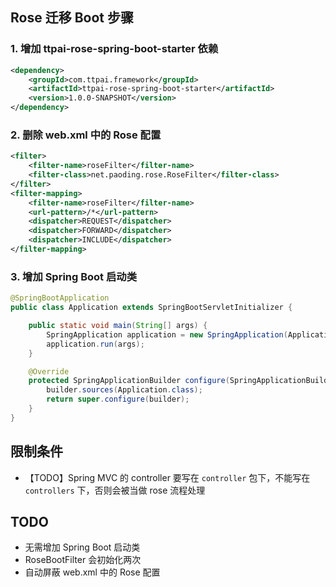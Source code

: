 ## Rose 迁移 Boot 步骤

### 1. 增加 ttpai-rose-spring-boot-starter 依赖
```xml
<dependency>
    <groupId>com.ttpai.framework</groupId>
    <artifactId>ttpai-rose-spring-boot-starter</artifactId>
    <version>1.0.0-SNAPSHOT</version>
</dependency>
```

### 2. 删除 web.xml 中的 Rose 配置
```xml
<filter>
    <filter-name>roseFilter</filter-name>
    <filter-class>net.paoding.rose.RoseFilter</filter-class>
</filter>
<filter-mapping>
    <filter-name>roseFilter</filter-name>
    <url-pattern>/*</url-pattern>
    <dispatcher>REQUEST</dispatcher>
    <dispatcher>FORWARD</dispatcher>
    <dispatcher>INCLUDE</dispatcher>
</filter-mapping>
```

### 3. 增加 Spring Boot 启动类
```java
@SpringBootApplication
public class Application extends SpringBootServletInitializer {

    public static void main(String[] args) {
        SpringApplication application = new SpringApplication(Application.class);
        application.run(args);
    }

    @Override
    protected SpringApplicationBuilder configure(SpringApplicationBuilder builder) {
        builder.sources(Application.class);
        return super.configure(builder);
    }
}
```

## 限制条件

- 【TODO】Spring MVC 的 controller 要写在 `controller` 包下，不能写在 `controllers` 下，否则会被当做 rose 流程处理

## TODO

- 无需增加 Spring Boot 启动类
- RoseBootFilter 会初始化两次
- 自动屏蔽 web.xml 中的 Rose 配置
